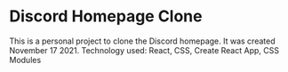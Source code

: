 # Discord Homepage Clone

This is a personal project to clone the Discord homepage. It was created November 17 2021. Technology used: React, CSS, Create React App, CSS Modules
